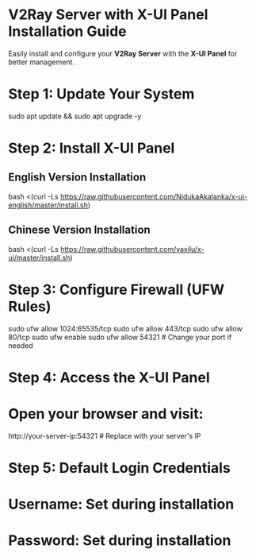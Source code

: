 # V2Ray Server with X-UI Panel Installation Guide

Easily install and configure your **V2Ray Server** with the **X-UI Panel** for better management.

# Step 1: Update Your System
sudo apt update && sudo apt upgrade -y

# Step 2: Install X-UI Panel

## English Version Installation
bash <(curl -Ls https://raw.githubusercontent.com/NidukaAkalanka/x-ui-english/master/install.sh)

## Chinese Version Installation
bash <(curl -Ls https://raw.githubusercontent.com/vaxilu/x-ui/master/install.sh)

# Step 3: Configure Firewall (UFW Rules)
sudo ufw allow 1024:65535/tcp
sudo ufw allow 443/tcp
sudo ufw allow 80/tcp
sudo ufw enable
sudo ufw allow 54321  # Change your port if needed

# Step 4: Access the X-UI Panel
# Open your browser and visit:
http://your-server-ip:54321  # Replace with your server's IP

# Step 5: Default Login Credentials
# Username: Set during installation
# Password: Set during installation
